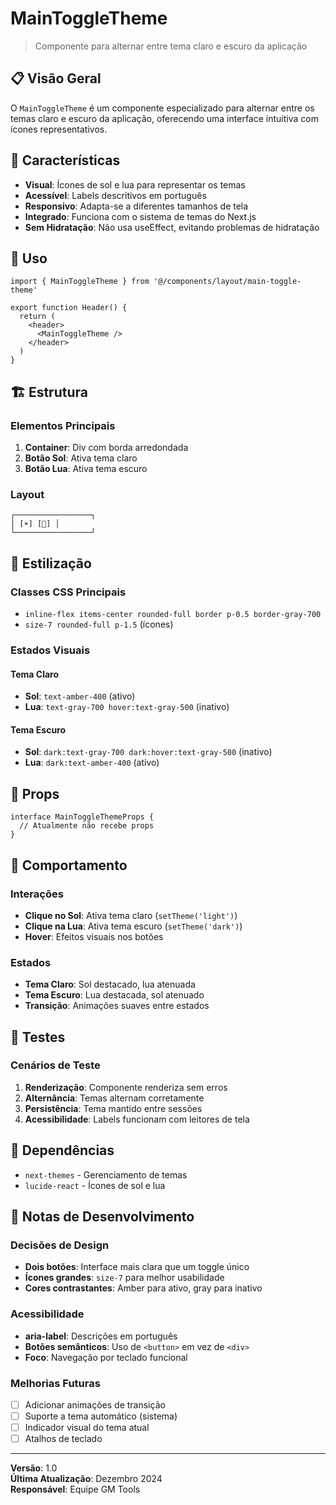 # MainToggleTheme

> Componente para alternar entre tema claro e escuro da aplicação

## 📋 Visão Geral

O `MainToggleTheme` é um componente especializado para alternar entre os temas claro e escuro da aplicação, oferecendo uma interface intuitiva com ícones representativos.

## 🎯 Características

- **Visual**: Ícones de sol e lua para representar os temas
- **Acessível**: Labels descritivos em português
- **Responsivo**: Adapta-se a diferentes tamanhos de tela
- **Integrado**: Funciona com o sistema de temas do Next.js
- **Sem Hidratação**: Não usa useEffect, evitando problemas de hidratação

## 🚀 Uso

```tsx
import { MainToggleTheme } from '@/components/layout/main-toggle-theme'

export function Header() {
  return (
    <header>
      <MainToggleTheme />
    </header>
  )
}
```

## 🏗️ Estrutura

### Elementos Principais

1. **Container**: Div com borda arredondada
2. **Botão Sol**: Ativa tema claro
3. **Botão Lua**: Ativa tema escuro

### Layout

```
┌─────────────────┐
│ [☀️] [🌙] │
└─────────────────┘
```

## 🎨 Estilização

### Classes CSS Principais

- `inline-flex items-center rounded-full border p-0.5 border-gray-700`
- `size-7 rounded-full p-1.5` (ícones)

### Estados Visuais

#### Tema Claro
- **Sol**: `text-amber-400` (ativo)
- **Lua**: `text-gray-700 hover:text-gray-500` (inativo)

#### Tema Escuro
- **Sol**: `dark:text-gray-700 dark:hover:text-gray-500` (inativo)
- **Lua**: `dark:text-amber-400` (ativo)

## 🔧 Props

```tsx
interface MainToggleThemeProps {
  // Atualmente não recebe props
}
```

## 📱 Comportamento

### Interações

- **Clique no Sol**: Ativa tema claro (`setTheme('light')`)
- **Clique na Lua**: Ativa tema escuro (`setTheme('dark')`)
- **Hover**: Efeitos visuais nos botões

### Estados

- **Tema Claro**: Sol destacado, lua atenuada
- **Tema Escuro**: Lua destacada, sol atenuado
- **Transição**: Animações suaves entre estados

## 🧪 Testes

### Cenários de Teste

1. **Renderização**: Componente renderiza sem erros
2. **Alternância**: Temas alternam corretamente
3. **Persistência**: Tema mantido entre sessões
4. **Acessibilidade**: Labels funcionam com leitores de tela

## 🔗 Dependências

- `next-themes` - Gerenciamento de temas
- `lucide-react` - Ícones de sol e lua

## 📝 Notas de Desenvolvimento

### Decisões de Design

- **Dois botões**: Interface mais clara que um toggle único
- **Ícones grandes**: `size-7` para melhor usabilidade
- **Cores contrastantes**: Amber para ativo, gray para inativo

### Acessibilidade

- **aria-label**: Descrições em português
- **Botões semânticos**: Uso de `<button>` em vez de `<div>`
- **Foco**: Navegação por teclado funcional

### Melhorias Futuras

- [ ] Adicionar animações de transição
- [ ] Suporte a tema automático (sistema)
- [ ] Indicador visual do tema atual
- [ ] Atalhos de teclado

---

**Versão**: 1.0  
**Última Atualização**: Dezembro 2024  
**Responsável**: Equipe GM Tools
